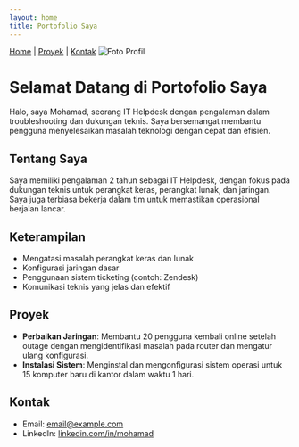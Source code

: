 ```yaml
---
layout: home
title: Portofolio Saya
---
```

[Home](/) | [Proyek](projects) | [Kontak](contact)
![Foto Profil](profile.jpg)

# Selamat Datang di Portofolio Saya
Halo, saya Mohamad, seorang IT Helpdesk dengan pengalaman dalam troubleshooting dan dukungan teknis. Saya bersemangat membantu pengguna menyelesaikan masalah teknologi dengan cepat dan efisien.

## Tentang Saya
Saya memiliki pengalaman 2 tahun sebagai IT Helpdesk, dengan fokus pada dukungan teknis untuk perangkat keras, perangkat lunak, dan jaringan. Saya juga terbiasa bekerja dalam tim untuk memastikan operasional berjalan lancar.

## Keterampilan
- Mengatasi masalah perangkat keras dan lunak
- Konfigurasi jaringan dasar
- Penggunaan sistem ticketing (contoh: Zendesk)
- Komunikasi teknis yang jelas dan efektif

## Proyek
- **Perbaikan Jaringan**: Membantu 20 pengguna kembali online setelah outage dengan mengidentifikasi masalah pada router dan mengatur ulang konfigurasi.
- **Instalasi Sistem**: Menginstal dan mengonfigurasi sistem operasi untuk 15 komputer baru di kantor dalam waktu 1 hari.

## Kontak
- Email: [email@example.com](mailto:email@example.com)
- LinkedIn: [linkedin.com/in/mohamad](https://linkedin.com/in/mohamad)
